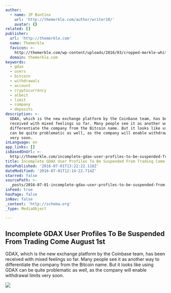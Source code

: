 ```yaml
---
author:
  - name: JP Buntinx
    url: 'http://themerkle.com/author/writer10/'
    avatar: {}
related: []
publisher:
  url: 'http://themerkle.com'
  name: Themerkle
  favicon: >-
    http://themerkle.com/wp-content/uploads/2016/03/cropped-merkle-white-1-192x192.png
  domain: themerkle.com
keywords:
  - gdax
  - users
  - bitcoin
  - withdrawals
  - account
  - cryptocurrency
  - albeit
  - limit
  - company
  - deposits
description: >-
  GDAX, which is the new exchange platform by the Coinbase team, has been
  received with mixed feelings so far. Many people see it as another way to
  differentiate the company from the Bitcoin name. But it looks like using GDAX
  can be quite problematic as well, as the company will enable withdrawal limits
  very soon.
inLanguage: en
app_links: []
isBasedOnUrl: >-
  http://themerkle.com/incomplete-gdax-user-profiles-to-be-suspended-from-trading-come-august-1st/
title: Incomplete GDAX User Profiles To Be Suspended From Trading Come August 1st
datePublished: '2016-07-01T13:22:22.118Z'
dateModified: '2016-07-01T12:14:22.714Z'
starred: false
sourcePath: >-
  _posts/2016-07-01-incomplete-gdax-user-profiles-to-be-suspended-from-trading-c.md
inFeed: true
hasPage: false
inNav: false
_context: 'http://schema.org'
_type: MediaObject

---
```

<article style=""><h1>Incomplete GDAX User Profiles To Be Suspended From Trading Come August 1st</h1><p>GDAX, which is the new exchange platform by the Coinbase team, has been received with mixed feelings so far. Many people see it as another way to differentiate the company from the Bitcoin name. But it looks like using GDAX can be quite problematic as well, as the company will enable withdrawal limits very soon.</p><img src="http://themerkle.com/wp-content/uploads/2016/07/GDAX.png" /></article>